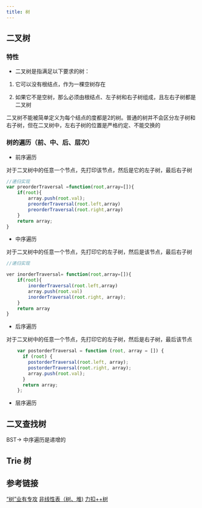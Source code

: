 ```yaml
---
title: 树
---
```



## 二叉树

### 特性

- 二叉树是指满足以下要求的树：

1. 它可以没有根结点，作为一棵空树存在

2. 如果它不是空树，那么必须由根结点、左子树和右子树组成，且左右子树都是二叉树


二叉树不能被简单定义为每个结点的度都是2的树。普通的树并不会区分左子树和右子树，但在二叉树中，左右子树的位置是严格约定、不能交换的



### 树的遍历（前、中、后、层次）

- 前序遍历

对于二叉树中的任意一个节点，先打印该节点，然后是它的左子树，最后右子树


```js
//递归实现
var preorderTraversal =function(root,array=[]){
    if(root){
        array.push(root.val);
        preorderTraversal(root.left,array)
        preorderTraversal(root.right,array)
    }
    return array;
}

```

- 中序遍历

对于二叉树中的任意一个节点，先打印它的左子树，然后是该节点，最后右子树


```js
//递归实现

ver inorderTraversal= function(root,array=[]){
    if(root){
        inorderTraversal(root.left,array)
        array.push(root.val)
        inorderTraversal(root.right, array);
    }
    return array
}

```


- 后序遍历

对于二叉树中的任意一个节点，先打印它的左子树，然后是右子树，最后该节点


```js
    var postorderTraversal = function (root, array = []) {
      if (root) {
        postorderTraversal(root.left, array);
        postorderTraversal(root.right, array);
        array.push(root.val);
      }
      return array;
    };

```

- 层序遍历



## 二叉查找树

BST-> 中序遍历是递增的

## Trie 树





## 参考链接

[“树”业有专攻](https://juejin.cn/post/6844904199050756110#heading-13)
[非线性表（树、堆)](https://github.com/biaochenxuying/blog/issues/37)
[力扣++树](https://leetcode-solution-leetcode-pp.gitbook.io/leetcode-solution/thinkings/tree)
